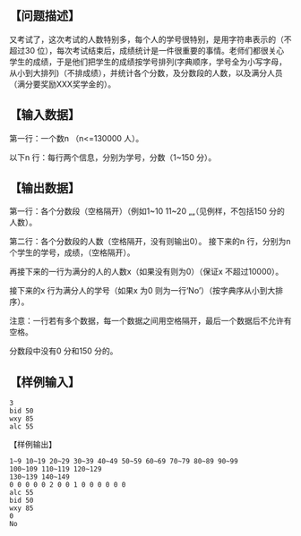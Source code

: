 ## 【问题描述】
又考试了，这次考试的人数特别多，每个人的学号很特别，是用字符串表示的（不超过30 位），每次考试结束后，成绩统计是一件很重要的事情。老师们都很关心学生的成绩，于是他们把学生的成绩按学号排列(字典顺序，学号全为小写字母，从小到大排列)（不排成绩），并统计各个分数，及分数段的人数，以及满分人员（满分要奖励XXX奖学金的）。
## 【输入数据】
第一行：一个数n （n<=130000 人）。

以下n 行：每行两个信息，分别为学号，分数（1~150 分）。
## 【输出数据】
第一行：各个分数段（空格隔开）（例如1~10 11~20 „„（见例样，不包括150 分的人数）。

第二行：各个分数段的人数（空格隔开，没有则输出0）。
接下来的n 行，分别为n 个学生的学号，成绩，（空格隔开）。

再接下来的一行为满分的人的人数x（如果没有则为0）（保证x 不超过10000）。

接下来的x 行为满分人的学号（如果x 为0 则为一行‘No’）（按字典序从小到大排序）。

注意：一行若有多个数据，每一个数据之间用空格隔开，最后一个数据后不允许有空格。

分数段中没有0 分和150 分的。
## 【样例输入】
```language
3
bid 50
wxy 85
alc 55
```

【样例输出】
```language
1~9 10~19 20~29 30~39 40~49 50~59 60~69 70~79 80~89 90~99
100~109 110~119 120~129
130~139 140~149
0 0 0 0 0 2 0 0 1 0 0 0 0 0 0
alc 55
bid 50
wxy 85
0
No
```
